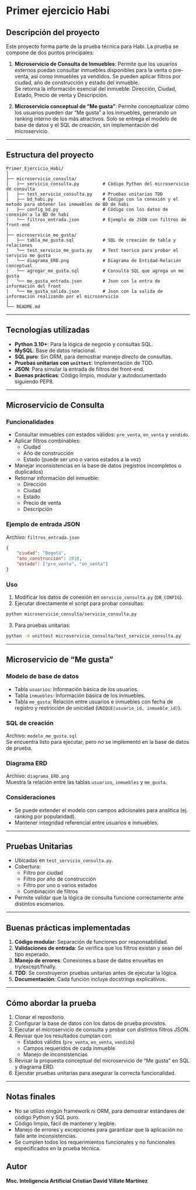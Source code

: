 # Primer ejercicio Habi

## Descripción del proyecto
Este proyecto forma parte de la prueba técnica para Habi. La prueba se compone de dos puntos principales:

1. **Microservicio de Consulta de Inmuebles**:
   Permite que los usuarios externos puedan consultar inmuebles disponibles para la venta o pre-venta, así como inmuebles ya vendidos. Se pueden aplicar filtros por ciudad, año de construcción y estado del inmueble.  
   Se retorna la información esencial del inmueble: Dirección, Ciudad, Estado, Precio de venta y Descripción.

2. **Microservicio conceptual de “Me gusta”**:
   Permite conceptualizar cómo los usuarios pueden dar “Me gusta” a los inmuebles, generando un ranking interno de los más atractivos. Solo se entrega el modelo de base de datos y el SQL de creación, sin implementación del microservicio.

---

## Estructura del proyecto
```
Primer_Ejercicio_Habi/
│
├── microservicio_consulta/
│   ├── servicio_consulta.py         # Código Python del microservicio de consulta
│   ├── test_servicio_consulta.py    # Pruebas unitarias TDD
|   ├── bd_habi.py                   # Código con la conexión y el metodo para obtener los inmuebles de BD de habi
|   ├── config_bd.py                 # Código con los datos de conexión a la BD de habi
│   └── filtros_entrada.json         # Ejemplo de JSON con filtros de front-end
│
├── microservicio_me_gusta/
│   ├── tabla_me_gusta.sql           # SQL de creación de tabla y relaciones
|   └── test_servicio_me_gusta.py    # Test teorico para probar el servicio me gusta
│   └── diagrama_ERD.png             # Diagrama de Entidad-Relación conceptual
|   └── agregar_me_gusta.sql         # Consulta SQL que agrega un me gusta
|   └── me_gusta_entrada.json        # Json con la entra de información del front
|   └── me_gusta_salida.json         # Json con la salida de información realizando por el microservicio
│
└── README.md
```

---

## Tecnologías utilizadas
- **Python 3.10+**: Para la lógica de negocio y consultas SQL.
- **MySQL**: Base de datos relacional.
- **SQL puro**: Sin ORM, para demostrar manejo directo de consultas.
- **Pruebas unitarias con `unittest`**: Implementación de TDD.
- **JSON**: Para simular la entrada de filtros del front-end.
- **Buenas prácticas**: Código limpio, modular y autodocumentado siguiendo PEP8.

---

## Microservicio de Consulta

### Funcionalidades
- Consultar inmuebles con estados válidos: `pre_venta`, `en_venta` y `vendido`.
- Aplicar filtros combinables:
  - Ciudad
  - Año de construcción
  - Estado (puede ser uno o varios estados a la vez)
- Manejar inconsistencias en la base de datos (registros incompletos o duplicados)
- Retornar información del inmueble:
  - Dirección
  - Ciudad
  - Estado
  - Precio de venta
  - Descripción

### Ejemplo de entrada JSON
Archivo: `filtros_entrada.json`
```json
{
    "ciudad": "Bogotá",
    "ano_construccion": 2018,
    "estado": ["pre_venta", "en_venta"]
}
```

### Uso
1. Modificar los datos de conexión en `servicio_consulta.py` (`DB_CONFIG`).
2. Ejecutar directamente el script para probar consultas:
```bash
python microservicio_consulta/servicio_consulta.py
```
3. Para pruebas unitarias:
```bash
python -m unittest microservicio_consulta/test_servicio_consulta.py
```

---

## Microservicio de “Me gusta”

### Modelo de base de datos
- Tabla `usuarios`: Información básica de los usuarios.
- Tabla `inmuebles`: Información básica de los inmuebles.
- Tabla `me_gusta`: Relación entre usuarios e inmuebles con fecha de registro y restricción de unicidad (`UNIQUE(usuario_id, inmueble_id)`).

### SQL de creación
Archivo: `modelo_me_gusta.sql`  
Se encuentra listo para ejecutar, pero no se implementó en la base de datos de prueba.

### Diagrama ERD
Archivo: `diagrama_ERD.png`  
Muestra la relación entre las tablas `usuarios`, `inmuebles` y `me_gusta`.

### Consideraciones
- Se puede extender el modelo con campos adicionales para analítica (ej. ranking por popularidad).
- Mantener integridad referencial entre usuarios e inmuebles.

---

## Pruebas Unitarias

- Ubicadas en `test_servicio_consulta.py`.
- Cobertura:
  - Filtro por ciudad
  - Filtro por año de construcción
  - Filtro por uno o varios estados
  - Combinación de filtros
- Permite validar que la lógica de consulta funcione correctamente ante distintos escenarios.

---

## Buenas prácticas implementadas

1. **Código modular**: Separación de funciones por responsabilidad.
2. **Validaciones de entrada**: Se verifica que los filtros existan y sean del tipo esperado.
3. **Manejo de errores**: Conexiones a base de datos envueltas en try/except/finally.
4. **TDD**: Se construyeron pruebas unitarias antes de ejecutar la lógica.
5. **Documentación**: Cada función incluye docstrings explicativos.

---

## Cómo abordar la prueba

1. Clonar el repositorio.
2. Configurar la base de datos con los datos de prueba provistos.
3. Ejecutar el microservicio de consulta y probar con distintos filtros JSON.
4. Revisar que los resultados cumplan con:
   - Estados válidos (`pre_venta`, `en_venta`, `vendido`)
   - Campos requeridos de cada inmueble
   - Manejo de inconsistencias
5. Revisar la propuesta conceptual del microservicio de “Me gusta” en SQL y diagrama ERD.
6. Ejecutar pruebas unitarias para asegurar la correcta funcionalidad.

---

## Notas finales
- No se utilizó ningún framework ni ORM, para demostrar estándares de código Python y SQL puro.
- Código limpio, fácil de mantener y legible.
- Manejo de errores y excepciones para garantizar que la aplicación no falle ante inconsistencias.
- Se cumplen todos los requerimientos funcionales y no funcionales especificados en la prueba técnica.

## Autor
**Msc. Inteligencia Artificial Cristian David Villate Martínez**
